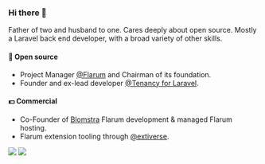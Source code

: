 ### Hi there 👋

Father of two and husband to one. Cares deeply about open source.
Mostly a Laravel back end developer, with a broad variety of other skills.

#### 🌲 Open source

- Project Manager [@Flarum](https://github.com/flarum) and Chairman of its foundation.
- Founder and ex-lead developer [@Tenancy for Laravel](https://github.com/tenancy).

#### 💵 Commercial

- Co-Founder of [Blomstra](https://blomstra.net) Flarum development & managed Flarum hosting.
- Flarum extension tooling through [@extiverse](https://extiverse.com).

![](https://github-readme-stats.vercel.app/api?username=luceos&show_icons=true&theme=radical)
![](https://github-profile-trophy.vercel.app/?username=luceos)

